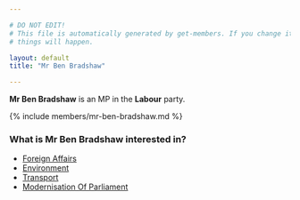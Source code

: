 ```yaml
---

# DO NOT EDIT!
# This file is automatically generated by get-members. If you change it, bad
# things will happen.

layout: default
title: "Mr Ben Bradshaw"

---
```


**Mr Ben Bradshaw** is an MP in the **Labour** party.

{% include members/mr-ben-bradshaw.md %}

### What is Mr Ben Bradshaw interested in?


* [Foreign Affairs](/interests/foreign-affairs.html)
* [Environment](/interests/environment.html)
* [Transport](/interests/transport.html)
* [Modernisation Of Parliament](/interests/modernisation-of-parliament.html)

